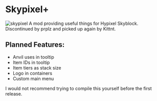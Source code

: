 # Skypixel+
![skypixel](https://github.com/Kittnt/Skypixel-Plus/assets/62311471/fb6cb062-60c6-476b-8104-1382bb764b47)
A mod providing useful things for Hypixel Skyblock.
Discontinued by prplz and picked up again by Kittnt.

Planned Features:
-
- Anvil uses in tooltip
- Item IDs in tooltip
- Item tiers as stack size
- Logo in containers
- Custom main menu

I would not recommend trying to compile this yourself before the first release.
